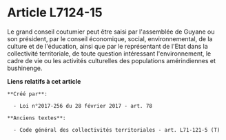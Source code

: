 # Article L7124-15

Le grand conseil coutumier peut être saisi par l'assemblée de Guyane ou son président, par le conseil économique, social,
environnemental, de la culture et de l'éducation, ainsi que par le représentant de l'Etat dans la collectivité territoriale,
de toute question intéressant l'environnement, le cadre de vie ou les activités culturelles des populations amérindiennes et
bushinenge.

**Liens relatifs à cet article**

	**Créé par**:

	  - Loi n°2017-256 du 28 février 2017 - art. 78

	**Anciens textes**:

	  - Code général des collectivités territoriales - art. L71-121-5 (T)
